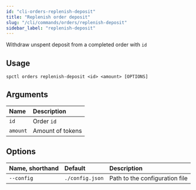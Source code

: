 ```yaml
---
id: "cli-orders-replenish-deposit"
title: "Replenish order deposit"
slug: "/cli/commands/orders/replenish-deposit"
sidebar_label: "replenish-deposit"
---
```


Withdraw unspent deposit from a completed order with `id`

## Usage

```
spctl orders replenish-deposit <id> <amount> [OPTIONS]
```

## Arguments

|**Name**|**Description**|
| :- | :- |
|`id`|Order `id`|
|`amount`|Amount of tokens|

## Options

|**Name, shorthand**|**Default**|**Description**|
| :- | :- | :- |
|`--config`|`./config.json`|Path to the configuration file|
